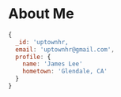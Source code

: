 # About Me

```js
{
  _id: 'uptownhr,
  email: 'uptownhr@gmail.com',
  profile: {
    name: 'James Lee'
    hometown: 'Glendale, CA'
  }
}
```

